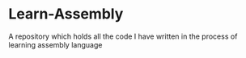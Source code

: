 # Learn-Assembly
A repository which holds all the code I have written in the process of learning assembly language
